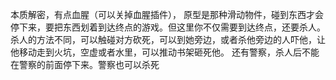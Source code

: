 本质解密，有点血腥（可以关掉血腥插件）， 原型是那种滑动物件，碰到东西才会停下来，要把东西划着到达终点的游戏。但这里你不仅需要到达终点，还要杀人。
杀人的方法不同，可以触碰对方砍死，可以到她旁边，或者杀他旁边的人吓他，让他移动走到火坑，空虚或者水里，可以推动书架砸死他。
还有警察，杀人后不能在警察的前面停下来。警察也可以杀死

